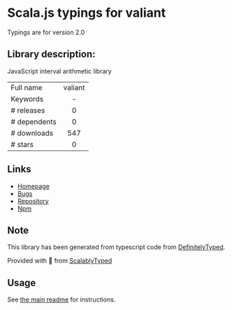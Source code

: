 
# Scala.js typings for valiant

Typings are for version 2.0

## Library description:
JavaScript interval arithmetic library

|                    |                 |
| ------------------ | :-------------: |
| Full name          | valiant |
| Keywords           | - |
| # releases         | 0 |
| # dependents       | 0 |
| # downloads        | 547 |
| # stars            | 0 |

## Links
- [Homepage](https://github.com/tweetdeck/valiant#readme)
- [Bugs](https://github.com/tweetdeck/valiant/issues)
- [Repository](https://github.com/tweetdeck/valiant)
- [Npm](https://www.npmjs.com/package/valiant)
    


## Note
This library has been generated from typescript code from [DefinitelyTyped](https://definitelytyped.org).

Provided with :purple_heart: from [ScalablyTyped](https://github.com/oyvindberg/ScalablyTyped)

## Usage
See [the main readme](../../readme.md) for instructions.


